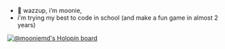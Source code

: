 - 👋 wazzup, i’m moonie,
- i'm trying my best to code in school (and make a fun game in almost 2 years)

[![@mooniemd's Holopin board](https://holopin.me/mooniemd)](https://holopin.io/@mooniemd)
